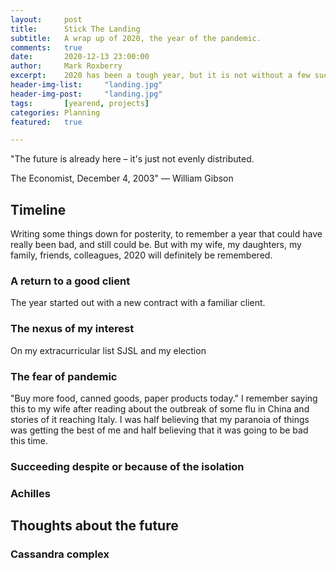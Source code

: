 ```yaml
---
layout:     post
title:      Stick The Landing
subtitle:   A wrap up of 2020, the year of the pandemic.
comments:   true
date:       2020-12-13 23:00:00
author:     Mark Roxberry
excerpt:    2020 has been a tough year, but it is not without a few successes and joy.
header-img-list:     "landing.jpg"
header-img-post:     "landing.jpg"
tags:       [yearend, projects]
categories: Planning
featured:   true

---
```


"The future is already here – it's just not evenly distributed.

The Economist, December 4, 2003" 
― William Gibson

## Timeline
Writing some things down for posterity, to remember a year that could have really been bad, and still could be.  But with my wife, my daughters, my family, friends, colleagues, 2020 will definitely be remembered.

### A return to a good client
The year started out with a new contract with a familiar client.

### The nexus of my interest
On my extracurricular list SJSL and my election

### The fear of pandemic
"Buy more food, canned goods, paper products today."  I remember saying this to my wife after reading about the outbreak of some flu in China and stories of it reaching Italy.  I was half believing that my paranoia of things was getting the best of me and half believing that it was going to be bad this time.

### Succeeding despite or because of the isolation

### Achilles 



## Thoughts about the future

### Cassandra complex





